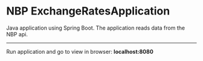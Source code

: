 
# NBP ExchangeRatesApplication 
Java application using Spring Boot. The application reads data from the NBP api.

------------


Run application and go to view in browser: **localhost:8080**





